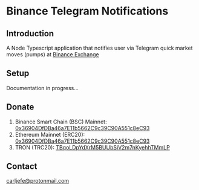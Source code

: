 # Binance Telegram Notifications

## Introduction
A Node Typescript application that notifies user via Telegram quick market moves (pumps) at [Binance Exchange](https://accounts.binance.com/en/register?ref=35989968)

## Setup
Documentation in progress...

## Donate
1. Binance Smart Chain (BSC) Mainnet:
[0x36904DfDBa46a7E11b5662C9c39C90A551c8eC93](https://bscscan.com/address/0x36904dfdba46a7e11b5662c9c39c90a551c8ec93)
2. Ethereum Mainnet (ERC20):
[0x36904DfDBa46a7E11b5662C9c39C90A551c8eC93](https://etherscan.io/address/0x36904dfdba46a7e11b5662c9c39c90a551c8ec93)
3. TRON (TRC20):
[TBqoLDpYdXrM5BUUbSiV2m7nKyehhTMmLP](https://tronscan.io/#/address/TBqoLDpYdXrM5BUUbSiV2m7nKyehhTMmLP)

## Contact
[carljefe@protonmail.com](mailto:carljefe@protonmail.com)